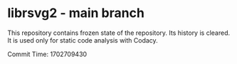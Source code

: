 # librsvg2 - main branch

This repository contains frozen state of the repository.
Its history is cleared. It is used only for static code
analysis with Codacy.

Commit Time: 1702709430